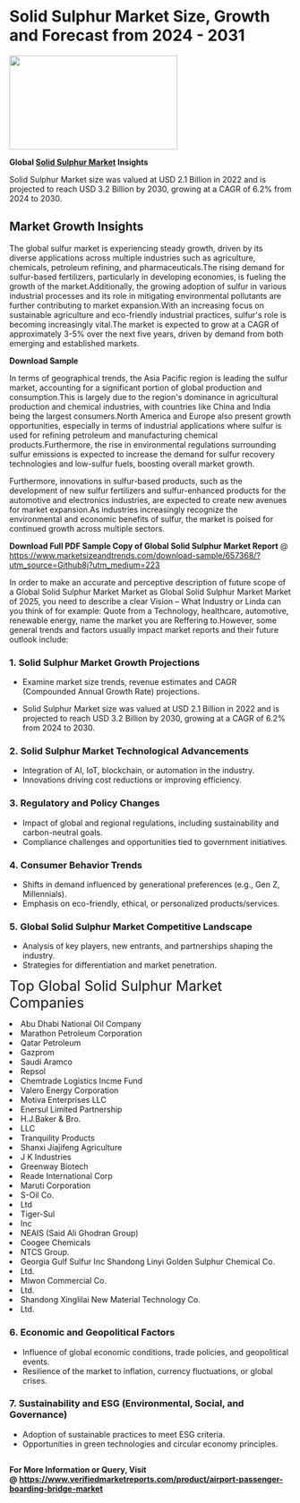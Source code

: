 <H1>Solid Sulphur Market Size, Growth and Forecast from 2024 - 2031</H1><img class="aligncenter size-medium wp-image-584254" src="https://thirdeyenews.in/wp-content/uploads/2024/09/Global-Market-Research-300x168.jpeg" alt="" width="300" height="168" /><p><strong>Global&nbsp;<a href="https://www.marketsizeandtrends.com/download-sample/657368/?utm_source=Github8j?utm_medium=223">Solid Sulphur Market</a> Insights</strong></p><p>Solid Sulphur Market size was valued at USD 2.1 Billion in 2022 and is projected to reach USD 3.2 Billion by 2030, growing at a CAGR of 6.2% from 2024 to 2030.</p><p><h2>Market Growth Insights</h2> <p>The global sulfur market is experiencing steady growth, driven by its diverse applications across multiple industries such as agriculture, chemicals, petroleum refining, and pharmaceuticals.The rising demand for sulfur-based fertilizers, particularly in developing economies, is fueling the growth of the market.Additionally, the growing adoption of sulfur in various industrial processes and its role in mitigating environmental pollutants are further contributing to market expansion.With an increasing focus on sustainable agriculture and eco-friendly industrial practices, sulfur's role is becoming increasingly vital.The market is expected to grow at a CAGR of approximately 3-5% over the next five years, driven by demand from both emerging and established markets.</p> <p><strong>Download Sample</strong></p> <p>In terms of geographical trends, the Asia Pacific region is leading the sulfur market, accounting for a significant portion of global production and consumption.This is largely due to the region's dominance in agricultural production and chemical industries, with countries like China and India being the largest consumers.North America and Europe also present growth opportunities, especially in terms of industrial applications where sulfur is used for refining petroleum and manufacturing chemical products.Furthermore, the rise in environmental regulations surrounding sulfur emissions is expected to increase the demand for sulfur recovery technologies and low-sulfur fuels, boosting overall market growth.</p> <p>Furthermore, innovations in sulfur-based products, such as the development of new sulfur fertilizers and sulfur-enhanced products for the automotive and electronics industries, are expected to create new avenues for market expansion.As industries increasingly recognize the environmental and economic benefits of sulfur, the market is poised for continued growth across multiple sectors.</p> <p><span class=""><strong>Download Full PDF Sample Copy of Global Solid Sulphur Market Report</strong> @ <a href="https://www.marketsizeandtrends.com/download-sample/657368/?utm_source=Github8j?utm_medium=223" target="_blank">https://www.marketsizeandtrends.com/download-sample/657368/?utm_source=Github8j?utm_medium=223</a></span></p><p>In order to make an accurate and perceptive description of future scope of a Global&nbsp;Solid Sulphur Market Market as Global&nbsp;Solid Sulphur Market Market of 2025, you need to describe a clear Vision &ndash; What Industry or Linda can you think of for example: Quote from a Technology, healthcare, automotive, renewable energy, name the market you are Reffering to.However, some general trends and factors usually impact market reports and their future outlook include:</p><h3>1.&nbsp;<strong>Solid Sulphur Market Growth Projections</strong></h3><ul><li>Examine market size trends, revenue estimates and CAGR (Compounded Annual Growth Rate) projections.</li><li><p>Solid Sulphur Market size was valued at USD 2.1 Billion in 2022 and is projected to reach USD 3.2 Billion by 2030, growing at a CAGR of 6.2% from 2024 to 2030.</p></li></ul><h3>2.&nbsp;<strong>Solid Sulphur Market Technological Advancements</strong></h3><ul><li>Integration of AI, IoT, blockchain, or automation in the industry.</li><li>Innovations driving cost reductions or improving efficiency.</li></ul><h3>3.&nbsp;<strong>Regulatory and Policy Changes</strong></h3><ul><li>Impact of global and regional regulations, including sustainability and carbon-neutral goals.</li><li>Compliance challenges and opportunities tied to government initiatives.</li></ul><h3>4.&nbsp;<strong>Consumer Behavior Trends</strong></h3><ul><li>Shifts in demand influenced by generational preferences (e.g., Gen Z, Millennials).</li><li>Emphasis on eco-friendly, ethical, or personalized products/services.</li></ul><h3>5.&nbsp;<strong>Global Solid Sulphur Market Competitive Landscape</strong></h3><ul><li>Analysis of key players, new entrants, and partnerships shaping the industry.</li><li>Strategies for differentiation and market penetration.</li></ul><p data-pm-slice="1 1 []"><span style="color: inherit; font-family: inherit; font-size: 25px;">Top Global Solid Sulphur Market Companies</span></p><div class="" data-test-id=""><p><li>Abu Dhabi National Oil Company</li><li> Marathon Petroleum Corporation</li><li> Qatar Petroleum</li><li> Gazprom</li><li> Saudi Aramco</li><li> Repsol</li><li> Chemtrade Logistics Incme Fund</li><li> Valero Energy Corporation</li><li> Motiva Enterprises LLC</li><li> Enersul Limited Partnership</li><li> H.J.Baker & Bro.</li><li> LLC</li><li> Tranquility Products</li><li> Shanxi Jiajifeng Agriculture</li><li> J K Industries</li><li> Greenway Biotech</li><li> Reade International Corp</li><li> Maruti Corporation</li><li> S-Oil Co.</li><li> Ltd</li><li> Tiger-Sul</li><li> Inc</li><li> NEAIS (Said Ali Ghodran Group)</li><li> Coogee Chemicals</li><li> NTCS Group.</li><li> Georgia Gulf Sulfur Inc Shandong Linyi Golden Sulphur Chemical Co.</li><li> Ltd.</li><li> Miwon Commercial Co.</li><li> Ltd.</li><li> Shandong Xinglilai New Material Technology Co.</li><li> Ltd.</li></p></div><h3>6.&nbsp;<strong>Economic and Geopolitical Factors</strong></h3><ul><li>Influence of global economic conditions, trade policies, and geopolitical events.</li><li>Resilience of the market to inflation, currency fluctuations, or global crises.</li></ul><h3>7.&nbsp;<strong>Sustainability and ESG (Environmental, Social, and Governance)</strong></h3><ul><li>Adoption of sustainable practices to meet ESG criteria.</li><li>Opportunities in green technologies and circular economy principles.</li></ul><h2><strong style="font-size: 14px;">For More Information or Query, Visit @&nbsp;</strong><a style="background-color: #ffffff; font-size: 14px;" href="https://www.marketsizeandtrends.com/report/solid-sulphur-market/" target="_blank">https://www.verifiedmarketreports.com/product/airport-passenger-boarding-bridge-market</a></h2>